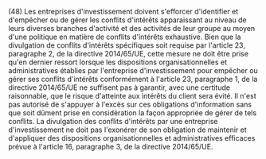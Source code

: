 (48) Les entreprises d'investissement doivent s'efforcer d'identifier et d'empêcher ou de gérer les conflits d'intérêts apparaissant au niveau de leurs diverses branches d'activité et des activités de leur groupe au moyen d'une politique en matière de conflits d'intérêts exhaustive. Bien que la divulgation de conflits d'intérêts spécifiques soit requise par l'article 23, paragraphe 2, de la directive 2014/65/UE, cette mesure ne doit être prise qu'en dernier ressort lorsque les dispositions organisationnelles et administratives établies par l'entreprise d'investissement pour empêcher ou gérer ses conflits d'intérêts conformément à l'article 23, paragraphe 1, de la directive 2014/65/UE ne suffisent pas à garantir, avec une certitude raisonnable, que le risque d'atteinte aux intérêts du client sera évité. Il n'est pas autorisé de s'appuyer à l'excès sur ces obligations d'information sans que soit dûment prise en considération la façon appropriée de gérer de tels conflits. La divulgation des conflits d'intérêts par une entreprise d'investissement ne doit pas l'exonérer de son obligation de maintenir et d'appliquer des dispositions organisationnelles et administratives efficaces prévue à l'article 16, paragraphe 3, de la directive 2014/65/UE.